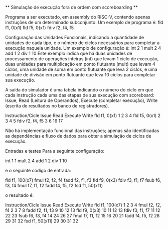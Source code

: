 ** Simulação de execução fora de ordem com scoreboarding **

Programa a ser executado, em assembly do RISC-V, contendo apenas instruções de um determinado subconjunto. Um exemplo de programa é:
fld f1, 0(x1)
fld f5, 0(x1)
fdiv f2, f4, f5

Configuração das Unidades Funcionais, indicando a quantidade de unidades de cada tipo, e o número de ciclos necessários para completar a execução naquela unidade. Um exemplo de configuração é:
int 2 1
mult 2 4
add 1 2
div 1 10
Este exemplo indica que há duas unidades de processamento de operações inteiras (int) que levam 1 ciclo de execução, duas unidades para multiplicação em ponto flutuante (mult) que levam 4 ciclos, uma unidade de soma em ponto flutuante que leva 2 ciclos, e uma unidade de divisão em ponto flutuante que leva 10 ciclos para completar sua execução.

A saída do simulador é uma tabela indicando o número do ciclo em que cada instrução cada uma das etapas de sua execução com scoreboard: Issue, Read (Leitura de Operandos), Execute (completar execução), Write (escrita de resultados no banco de registradores).

Instruction/Cicle	Issue	Read	Execute	Write
fld f1, 0(x1)	1	2	3	4
fld f5, 0(x1)	2	3	4	5
fdiv f2, f4, f5	3	6	16	17



Não há implementação funcional das instruções; apenas são identificadas as dependências e fluxo de dados para obter a simulação de ciclos de execução.

Entradas e testes
Para a seguinte configuração:

int 1 1
mult 2 4
add 1 2
div 1 10

e o seguinte código de entrada:

fld  f1, 100(x7)
fmul f2, f2, f4
fadd f2, f1, f3
fld  f9, 0(x3)
fdiv f3, f1, f7
fsub f6, f3, f4
fmul f7, f1, f2
fadd f4, f5, f2
fsd  f1, 50(x11)

o resultado  é:

Instruction/Cicle	Issue	Read	Execute	Write
fld f1, 100(x7)	1	2	3	4
fmul f2, f2, f4	2	3	7	8
fadd f2, f1, f3	9	10	12	13
fld f9, 0(x3)	10	11	12	13
fdiv f3, f1, f7	11	12	22	23
fsub f6, f3, f4	14	24	26	27
fmul f7, f1, f2	15	16	20	21
fadd f4, f5, f2	28	29	31	32
fsd f1, 50(x11)	29	30	31	32
